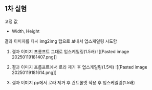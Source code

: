 ## 1차 실험
고정 값
- Width, Height

결과 이미지를 다시 img2img 탭으로 보내서 업스케일링 시도함

1. 결과 이미지 프롬프트 그대로 업스케일링(1.5배)
![[Pasted image 20250119181407.png]]

2. 결과 이미지 프롬프트에서 로라 제거 후 업스케일링(1.5배)
![[Pasted image 20250119181614.png]]

3. 결과 이미지 pp에서 로라 제거 후 컨트롤넷 적용 후 업스케일링(1.5배)